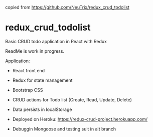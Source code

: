 copied from https://github.com/NeuTrix/redux_crud_todolist

# redux_crud_todolist
Basic CRUD todo application in React with Redux

ReadMe is work in progress.

Application:

- React front end
- Redux for state management
- Bootstrap CSS
- CRUD actions for Todo list (Create, Read, Update, Delete)
- Data persists in localStorage
- Deployed on Heroku: https://redux-crud-project.herokuapp.com/

- Debuggin Mongoose and testing suit in alt branch
